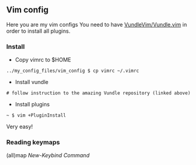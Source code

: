 ## Vim config

Here you are my vim configs
You need to have [VundleVim/Vundle.vim](https://github.com/VundleVim/Vundle.vim) in order to install all plugins.

### Install

 * Copy vimrc to $HOME
 ~~~
 ../my_config_files/vim_config $ cp vimrc ~/.vimrc
 ~~~

 * Install vundle
 ~~~
 # follow instruction to the amazing Vundle repository (linked above) 
 ~~~

 * Install plugins
 ~~~
 ~ $ vim +PluginInstall
 ~~~

 Very easy!

### Reading keymaps

 (all)map *New-Keybind* *Command*


